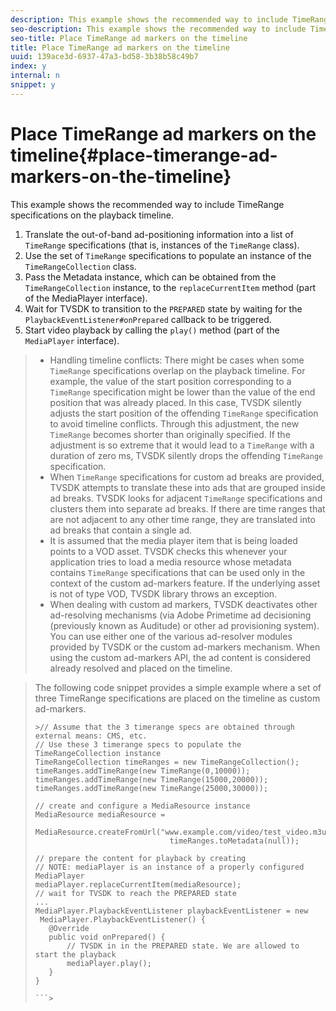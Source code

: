 ```yaml
---
description: This example shows the recommended way to include TimeRange specifications on the playback timeline.
seo-description: This example shows the recommended way to include TimeRange specifications on the playback timeline.
seo-title: Place TimeRange ad markers on the timeline
title: Place TimeRange ad markers on the timeline
uuid: 139ace3d-6937-47a3-bd58-3b38b58c49b7
index: y
internal: n
snippet: y
---
```


# Place TimeRange ad markers on the timeline{#place-timerange-ad-markers-on-the-timeline}

This example shows the recommended way to include TimeRange specifications on the playback timeline.

1. Translate the out-of-band ad-positioning information into a list of `TimeRange` specifications (that is, instances of the `TimeRange` class).
1. Use the set of `TimeRange` specifications to populate an instance of the `TimeRangeCollection` class.
1. Pass the Metadata instance, which can be obtained from the `TimeRangeCollection` instance, to the `replaceCurrentItem` method (part of the MediaPlayer interface).
1. Wait for TVSDK to transition to the `PREPARED` state by waiting for the `PlaybackEventListener#onPrepared` callback to be triggered.
1. Start video playback by calling the `play()` method (part of the `MediaPlayer` interface).
>
>* Handling timeline conflicts: There might be cases when some `TimeRange` specifications overlap on the playback timeline. For example, the value of the start position corresponding to a `TimeRange` specification might be lower than the value of the end position that was already placed. In this case, TVSDK silently adjusts the start position of the offending `TimeRange` specification to avoid timeline conflicts. Through this adjustment, the new `TimeRange` becomes shorter than originally specified. If the adjustment is so extreme that it would lead to a `TimeRange` with a duration of zero ms, TVSDK silently drops the offending `TimeRange` specification. 
>* When `TimeRange` specifications for custom ad breaks are provided, TVSDK attempts to translate these into ads that are grouped inside ad breaks. TVSDK looks for adjacent `TimeRange` specifications and clusters them into separate ad breaks. If there are time ranges that are not adjacent to any other time range, they are translated into ad breaks that contain a single ad. 
>* It is assumed that the media player item that is being loaded points to a VOD asset. TVSDK checks this whenever your application tries to load a media resource whose metadata contains `TimeRange` specifications that can be used only in the context of the custom ad-markers feature. If the underlying asset is not of type VOD, TVSDK library throws an exception. 
>* When dealing with custom ad markers, TVSDK deactivates other ad-resolving mechanisms (via Adobe Primetime ad decisioning (previously known as Auditude) or other ad provisioning system). You can use either one of the various ad-resolver modules provided by TVSDK or the custom ad-markers mechanism. When using the custom ad-markers API, the ad content is considered already resolved and placed on the timeline. 
>

><a id="example_D993CFCC53D64E11ADD36DE9FE1AE5FE"></a>

>The following code snippet provides a simple example where a set of three TimeRange specifications are placed on the timeline as custom ad-markers. 
>
>```java>
>>// Assume that the 3 timerange specs are obtained through external means: CMS, etc. 
>// Use these 3 timerange specs to populate the TimeRangeCollection instance 
>TimeRangeCollection timeRanges = new TimeRangeCollection();  
>timeRanges.addTimeRange(new TimeRange(0,10000)); 
>timeRanges.addTimeRange(new TimeRange(15000,20000)); 
>timeRanges.addTimeRange(new TimeRange(25000,30000)); 
> 
>// create and configure a MediaResource instance 
>MediaResource mediaResource =  
>  MediaResource.createFromUrl("www.example.com/video/test_video.m3u8",  
>                               timeRanges.toMetadata(null)); 
> 
>// prepare the content for playback by creating 
>// NOTE: mediaPlayer is an instance of a properly configured MediaPlayer  
>mediaPlayer.replaceCurrentItem(mediaResource); 
>// wait for TVSDK to reach the PREPARED state 
>... 
>MediaPlayer.PlaybackEventListener playbackEventListener = new 
>  MediaPlayer.PlaybackEventListener() { 
>    @Override 
>    public void onPrepared() { 
>        // TVSDK in in the PREPARED state. We are allowed to start the playback  
>        mediaPlayer.play(); 
>    } 
>} 
>
>```>

